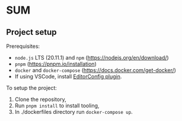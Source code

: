 # SUM

## Project setup

Prerequisites:
- `node.js` LTS (20.11.1) and `npm` (https://nodejs.org/en/download/)
- `pnpm` (https://pnpm.io/installation)
- `docker` and `docker-compose` (https://docs.docker.com/get-docker/)
- If using VSCode, install [EditorConfig plugin](https://marketplace.visualstudio.com/items?itemName=EditorConfig.EditorConfig).  

To setup the project:

1. Clone the repository,
2. Run `pnpm install` to install tooling,
3. In ./dockerfiles directory run `docker-compose up`.

